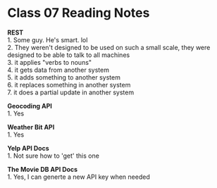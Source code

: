 # Class 07 Reading Notes

**REST**  
1\. Some guy. He's smart. lol  
2\. They weren't designed to be used on such a small scale, they were designed to be able to talk to all machines  
3\. it applies "verbs to nouns"  
4\. it gets data from another system  
5\. it adds something to another system  
6\. it replaces something in another system  
7\. it does a partial update in another system  

**Geocoding API**  
1\. Yes  

**Weather Bit API**  
1\. Yes  

**Yelp API Docs**  
1\. Not sure how to 'get' this one  

**The Movie DB API Docs**  
1\. Yes, I can generte a new API key when needed  
